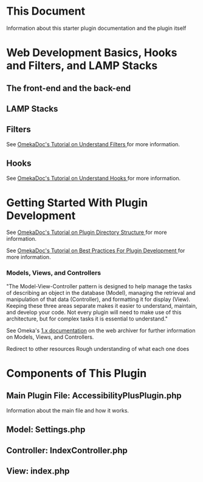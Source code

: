 # This Document

Information about this starter plugin documentation and the plugin itself

# Web Development Basics, Hooks and Filters, and LAMP Stacks

## The front-end and the back-end

## LAMP Stacks

## Filters

See [OmekaDoc's Tutorial on Understand Filters ](http://omeka.readthedocs.io/en/latest/Tutorials/understandingFilters.html) for more information.

## Hooks
See [OmekaDoc's Tutorial on Understand Hooks ](http://omeka.readthedocs.io/en/latest/Tutorials/understandingHooks.html) for more information.

# Getting Started With Plugin Development

See [OmekaDoc's Tutorial on Plugin Directory Structure ](http://omeka.readthedocs.io/en/latest/Tutorials/pluginStructure.html/) for more information.

See [OmekaDoc's Tutorial on Best Practices For Plugin Development ](http://omeka.readthedocs.io/en/latest/Tutorials/bestPracticesPlugins.html) for more information.

### Models, Views, and Controllers

"The Model-View-Controller pattern is designed to help manage the tasks of describing an object in the database (Model), managing the retrieval and manipulation of that data (Controller), and formatting it for display (View). Keeping these three areas separate makes it easier to understand, maintain, and develop your code. Not every plugin will need to make use of this architecture, but for complex tasks it is essential to understand."

See Omeka's [1.x documentation](https://web.archive.org/web/20170728215119/http://omeka.org:80/codex/MVC_Pattern_and_URL_Paths_in_Omeka) on the web archiver for further information on Models, Views, and Controllers.

Redirect to other resources
Rough understanding of what each one does

# Components of This Plugin

## Main Plugin File: AccessibilityPlusPlugin.php

Information about the main file and how it works.

## Model: Settings.php

## Controller: IndexController.php

## View: index.php
